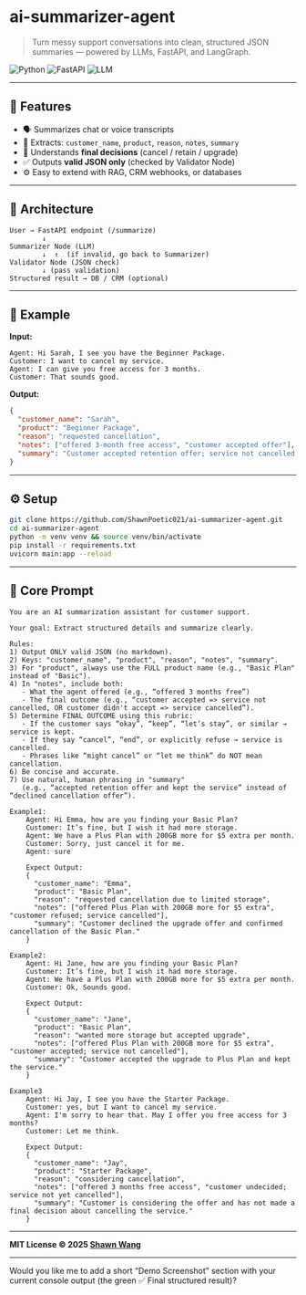 # ai-summarizer-agent

> Turn messy support conversations into clean, structured JSON summaries — powered by LLMs, FastAPI, and LangGraph.

![Python](https://img.shields.io/badge/Python-3.10%2B-blue?logo=python)
![FastAPI](https://img.shields.io/badge/FastAPI-Backend-brightgreen?logo=fastapi)
![LLM](https://img.shields.io/badge/LLM-OpenAI%2FClaude-orange?logo=openai)

---

## 🚀 Features

* 🗣️ Summarizes chat or voice transcripts
* 🧩 Extracts: `customer_name`, `product`, `reason`, `notes`, `summary`
* 🧠 Understands **final decisions** (cancel / retain / upgrade)
* ✅ Outputs **valid JSON only** (checked by Validator Node)
* ⚙️ Easy to extend with RAG, CRM webhooks, or databases

---

## 🧱 Architecture

```
User → FastAPI endpoint (/summarize)
        ↓
Summarizer Node (LLM)
        ↓  ↑  (if invalid, go back to Summarizer)
Validator Node (JSON check) 
        ↓ (pass validation)
Structured result → DB / CRM (optional)
```

---

## 🧠 Example

**Input:**

```
Agent: Hi Sarah, I see you have the Beginner Package.
Customer: I want to cancel my service.
Agent: I can give you free access for 3 months.
Customer: That sounds good.
```

**Output:**

```json
{
  "customer_name": "Sarah",
  "product": "Beginner Package",
  "reason": "requested cancellation",
  "notes": ["offered 3-month free access", "customer accepted offer"],
  "summary": "Customer accepted retention offer; service not cancelled."
}
```

---

## ⚙️ Setup

```bash
git clone https://github.com/ShawnPoetic021/ai-summarizer-agent.git
cd ai-summarizer-agent
python -m venv venv && source venv/bin/activate
pip install -r requirements.txt
uvicorn main:app --reload
```

---

## 🧩 Core Prompt

```text
You are an AI summarization assistant for customer support.

Your goal: Extract structured details and summarize clearly.

Rules:
1) Output ONLY valid JSON (no markdown).
2) Keys: "customer_name", "product", "reason", "notes", "summary".
3) For "product", always use the FULL product name (e.g., "Basic Plan" instead of "Basic").
4) In "notes", include both:
   - What the agent offered (e.g., “offered 3 months free”)
   - The final outcome (e.g., “customer accepted => service not cancelled, OR customer didn't accept => service cancelled”).
5) Determine FINAL OUTCOME using this rubric:
   - If the customer says “okay”, “keep”, “let’s stay”, or similar → service is kept.
   - If they say “cancel”, “end”, or explicitly refuse → service is cancelled.
   - Phrases like “might cancel” or “let me think” do NOT mean cancellation.
6) Be concise and accurate.
7) Use natural, human phrasing in "summary"
   (e.g., “accepted retention offer and kept the service” instead of “declined cancellation offer”).

Example1:
    Agent: Hi Emma, how are you finding your Basic Plan?
    Customer: It’s fine, but I wish it had more storage.
    Agent: We have a Plus Plan with 200GB more for $5 extra per month.
    Customer: Sorry, just cancel it for me.
    Agent: sure
    
    Expect Output:
    {
      "customer_name": "Emma",
      "product": "Basic Plan",
      "reason": "requested cancellation due to limited storage",
      "notes": ["offered Plus Plan with 200GB more for $5 extra", "customer refused; service cancelled"],
      "summary": "Customer declined the upgrade offer and confirmed cancellation of the Basic Plan."
    }

Example2:
    Agent: Hi Jane, how are you finding your Basic Plan?
    Customer: It’s fine, but I wish it had more storage.
    Agent: We have a Plus Plan with 200GB more for $5 extra per month.
    Customer: Ok, Sounds good.
    
    Expect Output:
    {
      "customer_name": "Jane",
      "product": "Basic Plan",
      "reason": "wanted more storage but accepted upgrade",
      "notes": ["offered Plus Plan with 200GB more for $5 extra", "customer accepted; service not cancelled"],
      "summary": "Customer accepted the upgrade to Plus Plan and kept the service."
    }
    
Example3
    Agent: Hi Jay, I see you have the Starter Package.
    Customer: yes, but I want to cancel my service.
    Agent: I'm sorry to hear that. May I offer you free access for 3 months?
    Customer: Let me think.
    
    Expect Output:
    {
      "customer_name": "Jay",
      "product": "Starter Package",
      "reason": "considering cancellation",
      "notes": ["offered 3 months free access", "customer undecided; service not yet cancelled"],
      "summary": "Customer is considering the offer and has not made a final decision about cancelling the service."
    }
```
---

**MIT License © 2025 [Shawn Wang](https://github.com/ShawnPoetic021)**

---

Would you like me to add a short “Demo Screenshot” section with your current console output (the green ✅ Final structured result)?


